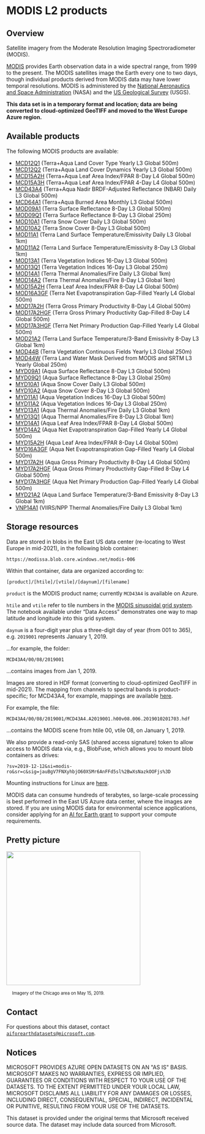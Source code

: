 # MODIS L2 products

## Overview

Satellite imagery from the Moderate Resolution Imaging Spectroradiometer (MODIS).

[MODIS](https://modis.gsfc.nasa.gov/) provides Earth observation data in a wide spectral range, from 1999 to the present.  The MODIS satellites image the Earth every one to two days, though individual products derived from MODIS data may have lower temporal resolutions.  MODIS is administered by the [National Aeronautics and Space Administration](https://www.nasa.gov/) (NASA) and the [US Geological Survey](https://www.usgs.gov/) (USGS).

<b>This data set is in a temporary format and location; data are being converted to cloud-optimized GeoTIFF and moved to the West Europe Azure region.</b>

## Available products

The following MODIS products are available:
* [MCD12Q1](https://lpdaac.usgs.gov/products/mcd12q1v006/) (Terra+Aqua Land Cover Type Yearly L3 Global 500m)
* [MCD12Q2](https://lpdaac.usgs.gov/products/mcd12q2v006/) (Terra+Aqua Land Cover Dynamics Yearly L3 Global 500m)
* [MCD15A2H](https://lpdaac.usgs.gov/products/mcd15a2hv006/) (Terra+Aqua Leaf Area Index/FPAR 8-Day L4 Global 500m)
* [MCD15A3H](https://lpdaac.usgs.gov/products/mcd15a3hv006/) (Terra+Aqua Leaf Area Index/FPAR 4-Day L4 Global 500m)
* [MCD43A4](https://lpdaac.usgs.gov/products/mcd43a4v006/) (Terra+Aqua Nadir BRDF-Adjusted Reflectance (NBAR) Daily L3 Global 500m)
* [MCD64A1](https://lpdaac.usgs.gov/products/mcd64a1v006/) (Terra+Aqua Burned Area Monthly L3 Global 500m)
* [MOD09A1](https://lpdaac.usgs.gov/products/mod09a1v006/) (Terra Surface Reflectance 8-Day L3 Global 500m)
* [MOD09Q1](https://lpdaac.usgs.gov/products/mod09q1v006/) (Terra Surface Reflectance 8-Day L3 Global 250m)
* [MOD10A1](https://nsidc.org/data/mod10a1) (Terra Snow Cover Daily L3 Global 500m)
* [MOD10A2](https://nsidc.org/data/MOD10A2) (Terra Snow Cover 8-Day L3 Global 500m)
* [MOD11A1](https://lpdaac.usgs.gov/products/mod11a1v006/) (Terra Land Surface Temperature/Emissivity Daily L3 Global 1km)
* [MOD11A2](https://lpdaac.usgs.gov/products/mod11a2v006/) (Terra Land Surface Temperature/Emissivity 8-Day L3 Global 1km)
* [MOD13A1](https://lpdaac.usgs.gov/products/mod13a1v006/) (Terra Vegetation Indices 16-Day L3 Global 500m)
* [MOD13Q1](https://lpdaac.usgs.gov/products/mod13q1v006/) (Terra Vegetation Indices 16-Day L3 Global 250m)
* [MOD14A1](https://lpdaac.usgs.gov/products/mod14a1v006/) (Terra Thermal Anomalies/Fire Daily L3 Global 1km)
* [MOD14A2](https://lpdaac.usgs.gov/products/mod14a2v006/) (Terra Thermal Anomalies/Fire 8-Day L3 Global 1km)
* [MOD15A2H](https://lpdaac.usgs.gov/products/mod15a2hv006/) (Terra Leaf Area Index/FPAR 8-Day L4 Global 500m)
* [MOD16A3GF](https://lpdaac.usgs.gov/products/mod16a3gfv006/) (Terra Net Evapotranspiration Gap-Filled Yearly L4 Global 500m)
* [MOD17A2H](https://lpdaac.usgs.gov/products/mod17a2hv006/) (Terra Gross Primary Productivity 8-Day L4 Global 500m)
* [MOD17A2HGF](https://lpdaac.usgs.gov/products/mod17a2hgfv006/) (Terra Gross Primary Productivity Gap-Filled 8-Day L4 Global 500m)
* [MOD17A3HGF](https://lpdaac.usgs.gov/products/mod17a3hgfv006/) (Terra Net Primary Production Gap-Filled Yearly L4 Global 500m)
* [MOD21A2](https://lpdaac.usgs.gov/products/mod21a2v006/) (Terra Land Surface Temperature/3-Band Emissivity 8-Day L3 Global 1km)
* [MOD44B](https://lpdaac.usgs.gov/products/mod44bv006/) (Terra Vegetation Continuous Fields Yearly L3 Global 250m)
* [MOD44W](https://lpdaac.usgs.gov/products/mod44wv006/) (Terra Land Water Mask Derived from MODIS and SRTM L3 Yearly Global 250m)
* [MYD09A1](https://lpdaac.usgs.gov/products/myd09a1v006/) (Aqua Surface Reflectance 8-Day L3 Global 500m)
* [MYD09Q1](https://lpdaac.usgs.gov/products/myd09q1v006/) (Aqua Surface Reflectance 8-Day L3 Global 250m)
* [MYD10A1](https://nsidc.org/data/myd10a1) (Aqua Snow Cover Daily L3 Global 500m)
* [MYD10A2](https://nsidc.org/data/myd10a2) (Aqua Snow Cover 8-Day L3 Global 500m)
* [MYD11A1](https://lpdaac.usgs.gov/products/myd13a1v006/) (Aqua Vegetation Indices 16-Day L3 Global 500m)
* [MYD11A2](https://lpdaac.usgs.gov/products/myd13q1v006/) (Aqua Vegetation Indices 16-Day L3 Global 250m)
* [MYD13A1](https://lpdaac.usgs.gov/products/myd14a1v006/) (Aqua Thermal Anomalies/Fire Daily L3 Global 1km)
* [MYD13Q1](https://lpdaac.usgs.gov/products/myd14a2v006/) (Aqua Thermal Anomalies/Fire 8-Day L3 Global 1km)
* [MYD14A1](https://lpdaac.usgs.gov/products/myd15a2hv006/) (Aqua Leaf Area Index/FPAR 8-Day L4 Global 500m)
* [MYD14A2](https://lpdaac.usgs.gov/products/myd16a3gfv006/) (Aqua Net Evapotranspiration Gap-Filled Yearly L4 Global 500m)
* [MYD15A2H](https://lpdaac.usgs.gov/products/myd15a2hv006/) (Aqua Leaf Area Index/FPAR 8-Day L4 Global 500m)
* [MYD16A3GF](https://lpdaac.usgs.gov/products/myd16a3gfv006/) (Aqua Net Evapotranspiration Gap-Filled Yearly L4 Global 500m)
* [MYD17A2H](https://lpdaac.usgs.gov/products/myd17a2hv006/) (Aqua Gross Primary Productivity 8-Day L4 Global 500m)
* [MYD17A2HGF](https://lpdaac.usgs.gov/products/myd17a2hgfv006/) (Aqua Gross Primary Productivity Gap-Filled 8-Day L4 Global 500m)
* [MYD17A3HGF](https://lpdaac.usgs.gov/products/myd17a3hgfv006/) (Aqua Net Primary Production Gap-Filled Yearly L4 Global 500m)
* [MYD21A2](https://lpdaac.usgs.gov/products/myd21a2v006/) (Aqua Land Surface Temperature/3-Band Emissivity 8-Day L3 Global 1km)
* [VNP14A1](https://lpdaac.usgs.gov/products/vnp14a1v001/) (VIIRS/NPP Thermal Anomalies/Fire Daily L3 Global 1km)
 

## Storage resources

Data are stored in blobs in the East US data center (re-locating to West Europe in mid-2021), in the following blob container:

`https://modissa.blob.core.windows.net/modis-006`

Within that container, data are organized according to:

`[product]/[htile]/[vtile]/[daynum]/[filename]`

`product` is the MODIS product name; currently `MCD43A4` is available on Azure.

`htile` and `vtile` refer to tile numbers in the [MODIS sinusoidal grid system](https://modis-land.gsfc.nasa.gov/MODLAND_grid.html).  The notebook available under &ldquo;Data Access&rdquo; demonstrates one way to map latitude and longitude into this grid system.

`daynum` is a four-digit year plus a three-digit day of year (from 001 to 365), e.g. `2019001` represents January 1, 2019.

...for example, the folder:

`MCD43A4/00/08/2019001`

...contains images from Jan 1, 2019.

Images are stored in HDF format (converting to cloud-optimized GeoTIFF in mid-2021).  The mapping from channels to spectral bands is product-specific; for MCD43A4, for example, mappings are available [here](https://lpdaac.usgs.gov/products/mcd43a4v006/).

For example, the file:

`MCD43A4/00/08/2019001/MCD43A4.A2019001.h00v08.006.2019010201703.hdf`

...contains the MODIS scene from htile 00, vtile 08, on January 1, 2019.

We also provide a read-only SAS (shared access signature) token to allow access to MODIS data via, e.g., BlobFuse, which allows you to mount blob containers as drives:

`?sv=2019-12-12&si=modis-ro&sr=c&sig=jauBgV7FNXyhbjO60XSMr6AnFFd5sl%2BwXsNazkOOFjs%3D`

Mounting instructions for Linux are [here](https://docs.microsoft.com/en-us/azure/storage/blobs/storage-how-to-mount-container-linux).

MODIS data can consume hundreds of terabytes, so large-scale processing is best performed in the East US Azure data center, where the images are stored.  If you are using MODIS data for environmental science applications, consider applying for an [AI for Earth grant](http://aka.ms/ai4egrants) to support your compute requirements.


## Pretty picture

<img src="https://ai4edatasetspublicassets.blob.core.windows.net/assets/aod_images/modis.png" width=350px;><br/>

<p style="font-size:80%;margin-left:15px;">Imagery of the Chicago area on May 15, 2019.</p>


## Contact

For questions about this dataset, contact [`aiforearthdatasets@microsoft.com`](mailto:aiforearthdatasets@microsoft.com?subject=modis%20question).


## Notices

MICROSOFT PROVIDES AZURE OPEN DATASETS ON AN "AS IS" BASIS. MICROSOFT MAKES NO WARRANTIES, EXPRESS OR IMPLIED, GUARANTEES OR CONDITIONS WITH RESPECT TO YOUR USE OF THE DATASETS. TO THE EXTENT PERMITTED UNDER YOUR LOCAL LAW, MICROSOFT DISCLAIMS ALL LIABILITY FOR ANY DAMAGES OR LOSSES, INCLUDING DIRECT, CONSEQUENTIAL, SPECIAL, INDIRECT, INCIDENTAL OR PUNITIVE, RESULTING FROM YOUR USE OF THE DATASETS. 

This dataset is provided under the original terms that Microsoft received source data. The dataset may include data sourced from Microsoft. 


